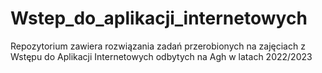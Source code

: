 # Wstep_do_aplikacji_internetowych
Repozytorium zawiera rozwiązania zadań przerobionych na zajęciach z Wstępu do Aplikacji Internetowych odbytych na Agh w latach 2022/2023

